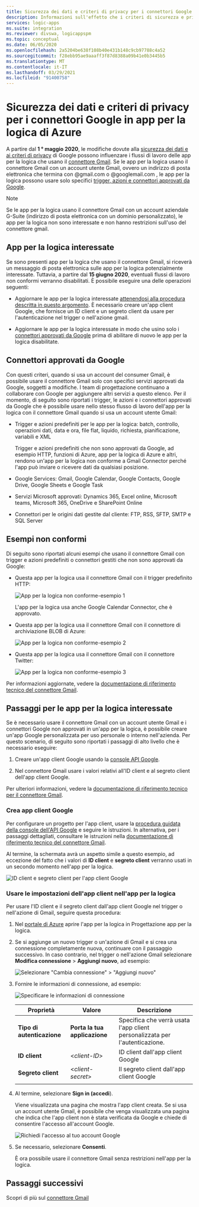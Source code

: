 ```yaml
---
title: Sicurezza dei dati e criteri di privacy per i connettori Google
description: Informazioni sull'effetto che i criteri di sicurezza e privacy di Google hanno sui connettori Google, ad esempio Gmail, nelle app per la logica di Azure
services: logic-apps
ms.suite: integration
ms.reviewer: divswa, logicappspm
ms.topic: conceptual
ms.date: 06/05/2020
ms.openlocfilehash: 2a5204be638f108b40e431b148c9cb97788c4a52
ms.sourcegitcommit: f28ebb95ae9aaaff3f87d8388a09b41e0b3445b5
ms.translationtype: MT
ms.contentlocale: it-IT
ms.lasthandoff: 03/29/2021
ms.locfileid: "91400758"
---
```

# <a name="data-security-and-privacy-policies-for-google-connectors-in-azure-logic-apps"></a>Sicurezza dei dati e criteri di privacy per i connettori Google in app per la logica di Azure

A partire dal **1 ° maggio 2020**, le modifiche dovute alla [sicurezza dei dati e ai criteri di privacy](https://www.blog.google/technology/safety-security/project-strobe/) di Google possono influenzare i flussi di lavoro delle app per la logica che usano il [connettore Gmail](/connectors/gmail/). Se le app per la logica usano il connettore Gmail con un account utente Gmail, ovvero un indirizzo di posta elettronica che termina con @gmail.com o @googlemail.com , le app per la logica possono usare solo specifici [trigger, azioni e connettori approvati da Google](#approved-connectors).

> [!NOTE]
> Se le app per la logica usano il connettore Gmail con un account aziendale G-Suite (indirizzo di posta elettronica con un dominio personalizzato), le app per la logica non sono interessate e non hanno restrizioni sull'uso del connettore gmail.

## <a name="affected-logic-apps"></a>App per la logica interessate

Se sono presenti app per la logica che usano il connettore Gmail, si riceverà un messaggio di posta elettronica sulle app per la logica potenzialmente interessate. Tuttavia, a partire dal **15 giugno 2020**, eventuali flussi di lavoro non conformi verranno disabilitati. È possibile eseguire una delle operazioni seguenti:

* Aggiornare le app per la logica interessate [attenendosi alla procedura descritta in questo argomento](#update-affected-workflows). È necessario creare un'app client Google, che fornisce un ID client e un segreto client da usare per l'autenticazione nel trigger o nell'azione gmail.

* Aggiornare le app per la logica interessate in modo che usino solo i [connettori approvati da Google](#approved-connectors) prima di abilitare di nuovo le app per la logica disabilitate.

<a name="approved-connectors"></a>

## <a name="google-approved-connectors"></a>Connettori approvati da Google

Con questi criteri, quando si usa un account del consumer Gmail, è possibile usare il connettore Gmail solo con specifici servizi approvati da Google, soggetti a modifiche. I team di progettazione continuano a collaborare con Google per aggiungere altri servizi a questo elenco. Per il momento, di seguito sono riportati i trigger, le azioni e i connettori approvati da Google che è possibile usare nello stesso flusso di lavoro dell'app per la logica con il connettore Gmail quando si usa un account utente Gmail:

* Trigger e azioni predefiniti per le app per la logica: batch, controllo, operazioni dati, data e ora, file flat, liquido, richiesta, pianificazione, variabili e XML

  Trigger e azioni predefiniti che non sono approvati da Google, ad esempio HTTP, funzioni di Azure, app per la logica di Azure e altri, rendono un'app per la logica non conforme a Gmail Connector perché l'app può inviare o ricevere dati da qualsiasi posizione.

* Google Services: Gmail, Google Calendar, Google Contacts, Google Drive, Google Sheets e Google Task

* Servizi Microsoft approvati: Dynamics 365, Excel online, Microsoft teams, Microsoft 365, OneDrive e SharePoint Online

* Connettori per le origini dati gestite dal cliente: FTP, RSS, SFTP, SMTP e SQL Server

## <a name="non-compliant-examples"></a>Esempi non conformi

Di seguito sono riportati alcuni esempi che usano il connettore Gmail con trigger e azioni predefiniti o connettori gestiti che non sono approvati da Google:

* Questa app per la logica usa il connettore Gmail con il trigger predefinito HTTP:

  ![App per la logica non conforme-esempio 1](./media/connectors-google-data-security-privacy-policy/not-compliant-logic-app-1.png)
  
  L'app per la logica usa anche Google Calendar Connector, che è approvato.

* Questa app per la logica usa il connettore Gmail con il connettore di archiviazione BLOB di Azure:

  ![App per la logica non conforme-esempio 2](./media/connectors-google-data-security-privacy-policy/not-compliant-logic-app-2.png)

* Questa app per la logica usa il connettore Gmail con il connettore Twitter:

  ![App per la logica non conforme-esempio 3](./media/connectors-google-data-security-privacy-policy/not-compliant-logic-app-3.png)

Per informazioni aggiornate, vedere la [documentazione di riferimento tecnico del connettore Gmail](/connectors/gmail/).

<a name="update-affected-workflows"></a>

## <a name="steps-for-affected-logic-apps"></a>Passaggi per le app per la logica interessate

Se è necessario usare il connettore Gmail con un account utente Gmail e i connettori Google non approvati in un'app per la logica, è possibile creare un'app Google personalizzata per uso personale o interno nell'azienda. Per questo scenario, di seguito sono riportati i passaggi di alto livello che è necessario eseguire:

1. Creare un'app client Google usando la [console API Google](https://console.developers.google.com).

1. Nel connettore Gmail usare i valori relativi all'ID client e al segreto client dell'app client Google.

Per ulteriori informazioni, vedere la [documentazione di riferimento tecnico per il connettore Gmail](/connectors/gmail/#authentication-and-bring-your-own-application).

### <a name="create-google-client-app"></a>Crea app client Google

Per configurare un progetto per l'app client, usare la [procedura guidata della console dell'API Google](https://console.developers.google.com/start/api?id=gmail&credential=client_key) e seguire le istruzioni. In alternativa, per i passaggi dettagliati, consultare le istruzioni nella [documentazione di riferimento tecnico del connettore Gmail](/connectors/gmail/#authentication-and-bring-your-own-application).

Al termine, la schermata avrà un aspetto simile a questo esempio, ad eccezione del fatto che i valori di **ID client** e **segreto client** verranno usati in un secondo momento nell'app per la logica.

![ID client e segreto client per l'app client Google](./media/connectors-google-data-security-privacy-policy/google-api-console.png)

### <a name="use-client-app-settings-in-logic-app"></a>Usare le impostazioni dell'app client nell'app per la logica

Per usare l'ID client e il segreto client dall'app client Google nel trigger o nell'azione di Gmail, seguire questa procedura:

1. Nel [portale di Azure](https://portal.azure.com) aprire l'app per la logica in Progettazione app per la logica.

1. Se si aggiunge un nuovo trigger o un'azione di Gmail e si crea una connessione completamente nuova, continuare con il passaggio successivo. In caso contrario, nel trigger o nell'azione Gmail selezionare **Modifica connessione**  >  **Aggiungi nuovo**, ad esempio:

   ![Selezionare "Cambia connessione" > "Aggiungi nuovo"](./media/connectors-google-data-security-privacy-policy/change-gmail-connection.png)

1. Fornire le informazioni di connessione, ad esempio:

   ![Specificare le informazioni di connessione](./media/connectors-google-data-security-privacy-policy/authentication-type-bring-your-own.png)

   | Proprietà | Valore | Descrizione |
   |----------|-------|-------------|
   | **Tipo di autenticazione** | **Porta la tua applicazione** | Specifica che verrà usata l'app client personalizzata per l'autenticazione. |
   | **ID client** | <*client-ID*> | ID client dall'app client Google |
   | **Segreto client** | <*client-secret*> | Il segreto client dall'app client Google |
   ||||

1. Al termine, selezionare **Sign in (accedi**).

   Viene visualizzata una pagina che mostra l'app client creata. Se si usa un account utente Gmail, è possibile che venga visualizzata una pagina che indica che l'app client non è stata verificata da Google e chiede di consentire l'accesso all'account Google.

   ![Richiedi l'accesso al tuo account Google](./media/connectors-google-data-security-privacy-policy/allow-access-authorized-domain.png)

1. Se necessario, selezionare **Consenti**.

   È ora possibile usare il connettore Gmail senza restrizioni nell'app per la logica.

## <a name="next-steps"></a>Passaggi successivi

Scopri di più sul [connettore Gmail](/connectors/gmail/)

